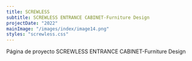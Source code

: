 ```yaml
---
title: SCREWLESS
subtitle: SCREWLESS ENTRANCE CABINET-Furniture Design
projectDate: "2022"
mainImage: "/images/index/image14.png"
styles: "screwless.css"
---
```

Página de proyecto SCREWLESS ENTRANCE CABINET-Furniture Design